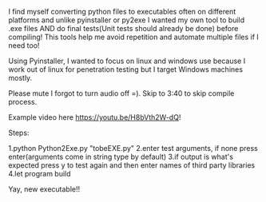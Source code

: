 I find myself converting python files to executables often on different platforms and unlike pyinstaller or py2exe I wanted my own tool to build .exe files AND do final tests(Unit tests should already be done) before compiling! This tools help me avoid repetition and automate multiple files if I need too!

Using Pyinstaller, I wanted to focus on linux and windows use because I work out of linux for penetration testing but I target Windows machines mostly.

Please mute I forgot to turn audio off =). Skip to 3:40 to skip compile process.

Example video here https://youtu.be/H8bVth2W-dQ!

Steps:

1.python Python2Exe.py "tobeEXE.py"
2.enter test arguments, if none press enter(arguments come in string type by default)
3.if output is what's expected press y to test again and then enter names of third party libraries
4.let program build

Yay, new executable!!

